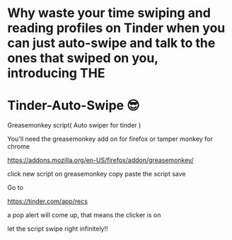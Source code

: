 # Why waste your time swiping and reading profiles on Tinder when you can just auto-swipe and talk to the ones that swiped on you, introducing THE
# Tinder-Auto-Swipe 😎
Greasemonkey script( Auto swiper for tinder )

You'll need the greasemonkey add on for firefox or tamper monkey for chrome

https://addons.mozilla.org/en-US/firefox/addon/greasemonkey/

click new script on greasemonkey
copy paste the script 
save

Go to 

https://tinder.com/app/recs

a pop alert will come up, that means the clicker is on

let the script swipe right infinitely!!

